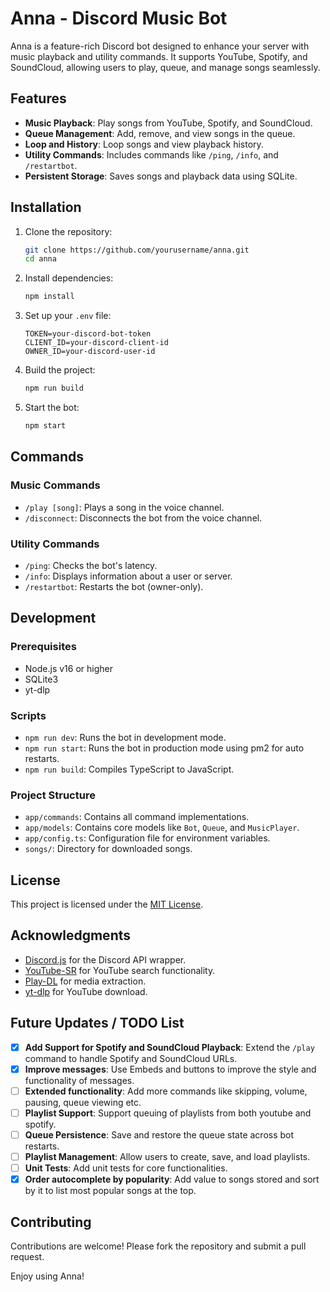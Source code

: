 # Anna - Discord Music Bot

Anna is a feature-rich Discord bot designed to enhance your server with music playback and utility commands. It supports YouTube, Spotify, and SoundCloud, allowing users to play, queue, and manage songs seamlessly.

## Features

- **Music Playback**: Play songs from YouTube, Spotify, and SoundCloud.
- **Queue Management**: Add, remove, and view songs in the queue.
- **Loop and History**: Loop songs and view playback history.
- **Utility Commands**: Includes commands like `/ping`, `/info`, and `/restartbot`.
- **Persistent Storage**: Saves songs and playback data using SQLite.

## Installation

1. Clone the repository:
   ```bash
   git clone https://github.com/yourusername/anna.git
   cd anna
   ```

2. Install dependencies:
   ```bash
   npm install
   ```

3. Set up your `.env` file:
   ```plaintext
   TOKEN=your-discord-bot-token
   CLIENT_ID=your-discord-client-id
   OWNER_ID=your-discord-user-id
   ```

4. Build the project:
   ```bash
   npm run build
   ```

5. Start the bot:
   ```bash
   npm start
   ```

## Commands

### Music Commands
- `/play [song]`: Plays a song in the voice channel.
- `/disconnect`: Disconnects the bot from the voice channel.

### Utility Commands
- `/ping`: Checks the bot's latency.
- `/info`: Displays information about a user or server.
- `/restartbot`: Restarts the bot (owner-only).

## Development

### Prerequisites
- Node.js v16 or higher
- SQLite3
- yt-dlp

### Scripts
- `npm run dev`: Runs the bot in development mode.
- `npm run start`: Runs the bot in production mode using pm2 for auto restarts.
- `npm run build`: Compiles TypeScript to JavaScript.

### Project Structure
- `app/commands`: Contains all command implementations.
- `app/models`: Contains core models like `Bot`, `Queue`, and `MusicPlayer`.
- `app/config.ts`: Configuration file for environment variables.
- `songs/`: Directory for downloaded songs.

## License

This project is licensed under the [MIT License](./LICENSE).

## Acknowledgments

- [Discord.js](https://discord.js.org/) for the Discord API wrapper.
- [YouTube-SR](https://github.com/DevSnowflake/youtube-sr) for YouTube search functionality.
- [Play-DL](https://github.com/play-dl/play-dl) for media extraction.
- [yt-dlp](https://github.com/yt-dlp/yt-dlp) for YouTube download.

## Future Updates / TODO List

- [x] **Add Support for Spotify and SoundCloud Playback**: Extend the `/play` command to handle Spotify and SoundCloud URLs.
- [x] **Improve messages**: Use Embeds and buttons to improve the style and functionality of messages. 
- [ ] **Extended functionality**: Add more commands like skipping, volume, pausing, queue viewing etc.
- [ ] **Playlist Support**: Support queuing of playlists from both youtube and spotify. 
- [ ] **Queue Persistence**: Save and restore the queue state across bot restarts.
- [ ] **Playlist Management**: Allow users to create, save, and load playlists.
- [ ] **Unit Tests**: Add unit tests for core functionalities.
- [x] **Order autocomplete by popularity**: Add value to songs stored and sort by it to list most popular songs at the top. 

## Contributing

Contributions are welcome! Please fork the repository and submit a pull request.

Enjoy using Anna!
